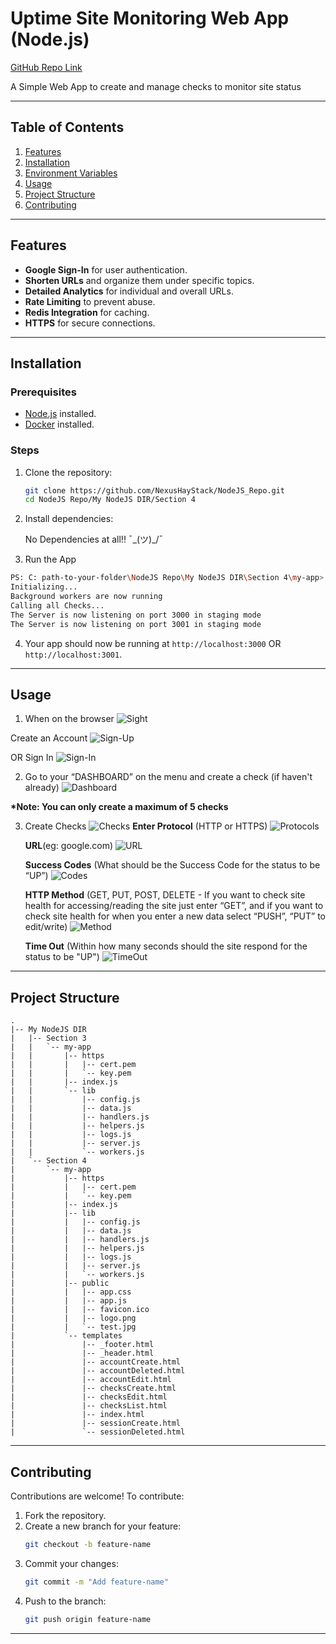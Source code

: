 # Uptime Site Monitoring Web App (Node.js)
[GitHub Repo Link](https://github.com/NexusHayStack/NodeJS_Repo) 

A Simple Web App to create and manage checks to monitor site status

---

## Table of Contents

1. [Features](#features)  
2. [Installation](#installation)  
3. [Environment Variables](#environment-variables)  
4. [Usage](#usage)  
5. [Project Structure](#project-structure)  
6. [Contributing](#contributing)  

---

## Features

- **Google Sign-In** for user authentication.  
- **Shorten URLs** and organize them under specific topics.  
- **Detailed Analytics** for individual and overall URLs.  
- **Rate Limiting** to prevent abuse.  
- **Redis Integration** for caching.  
- **HTTPS** for secure connections.  

---

## Installation

### Prerequisites

- [Node.js](https://nodejs.org/) installed.  
- [Docker](https://www.docker.com/) installed.  

### Steps

1. Clone the repository:
   ```bash
   git clone https://github.com/NexusHayStack/NodeJS_Repo.git
   cd NodeJS Repo/My NodeJS DIR/Section 4
   ```

2. Install dependencies:
   
   No Dependencies at all!! ¯\_(ツ)_/¯


3. Run the App
  ```bash
  PS: C: path-to-your-folder\NodeJS Repo\My NodeJS DIR\Section 4\my-app> node index.js
  Initializing...
  Background workers are now running
  Calling all Checks...
  The Server is now listening on port 3000 in staging mode
  The Server is now listening on port 3001 in staging mode
  ```

4. Your app should now be running at `http://localhost:3000` OR `http://localhost:3001`.

---

## Usage
1. When on the browser 
  ![Sight](<Section 4/README_Images/Screenshot 2025-03-20 212159.png>)


  Create an Account
  ![Sign-Up](<Section 4/README_Images/Screenshot 2025-03-20 212323.png>)

  OR Sign In
  ![Sign-In](<Section 4/README_Images/Screenshot 2025-03-20 212622.png>)

2. Go to your “DASHBOARD” on the menu and create a check (if haven't already)
  ![Dashboard](<Section 4/README_Images/Screenshot 2025-03-20 213113.png>)

  __*Note: You can only create a maximum of 5 checks__ 

3. Create Checks
  ![Checks](<Section 4/README_Images/Screenshot 2025-03-20 213543.png>)
    **Enter Protocol** (HTTP or HTTPS)
    ![Protocols](<Section 4/README_Images/Screenshot 2025-03-20 214925.png>)

    **URL**(eg: google.com)
    ![URL](<Section 4/README_Images/Screenshot 2025-03-20 215015.png>)

    **Success Codes** (What should be the Success Code for the status to be “UP”)
    ![Codes](<Section 4/README_Images/Screenshot 2025-03-20 215221.png>)

    **HTTP Method** (GET, PUT, POST, DELETE - If you want to check site health for accessing/reading the site just enter “GET”, and if you want to check site health for when you enter a new data select “PUSH”, “PUT” to edit/write)
    ![Method](<Section 4/README_Images/Screenshot 2025-03-20 215139.png>)
    
    **Time Out** (Within how many seconds should the site respond for the status to be "UP")
    ![TimeOut](<Section 4/README_Images/Screenshot 2025-03-20 235552.png>)

 
---

## Project Structure

```plaintext
.
|-- My NodeJS DIR
|   |-- Section 3
|   |   `-- my-app
|   |       |-- https
|   |       |   |-- cert.pem
|   |       |   `-- key.pem
|   |       |-- index.js
|   |       `-- lib
|   |           |-- config.js
|   |           |-- data.js
|   |           |-- handlers.js
|   |           |-- helpers.js
|   |           |-- logs.js
|   |           |-- server.js
|   |           `-- workers.js
|   `-- Section 4
|       `-- my-app
|           |-- https
|           |   |-- cert.pem
|           |   `-- key.pem
|           |-- index.js
|           |-- lib
|           |   |-- config.js
|           |   |-- data.js
|           |   |-- handlers.js
|           |   |-- helpers.js
|           |   |-- logs.js
|           |   |-- server.js
|           |   `-- workers.js
|           |-- public
|           |   |-- app.css
|           |   |-- app.js
|           |   |-- favicon.ico
|           |   |-- logo.png
|           |   `-- test.jpg
|           `-- templates
|               |-- _footer.html
|               |-- _header.html
|               |-- accountCreate.html
|               |-- accountDeleted.html
|               |-- accountEdit.html
|               |-- checksCreate.html
|               |-- checksEdit.html
|               |-- checksList.html
|               |-- index.html
|               |-- sessionCreate.html
|               `-- sessionDeleted.html

```

---

## Contributing

Contributions are welcome! To contribute:

1. Fork the repository.  
2. Create a new branch for your feature:
   ```bash
   git checkout -b feature-name
   ```
3. Commit your changes:
   ```bash
   git commit -m "Add feature-name"
   ```
4. Push to the branch:
   ```bash
   git push origin feature-name
   ```
---

